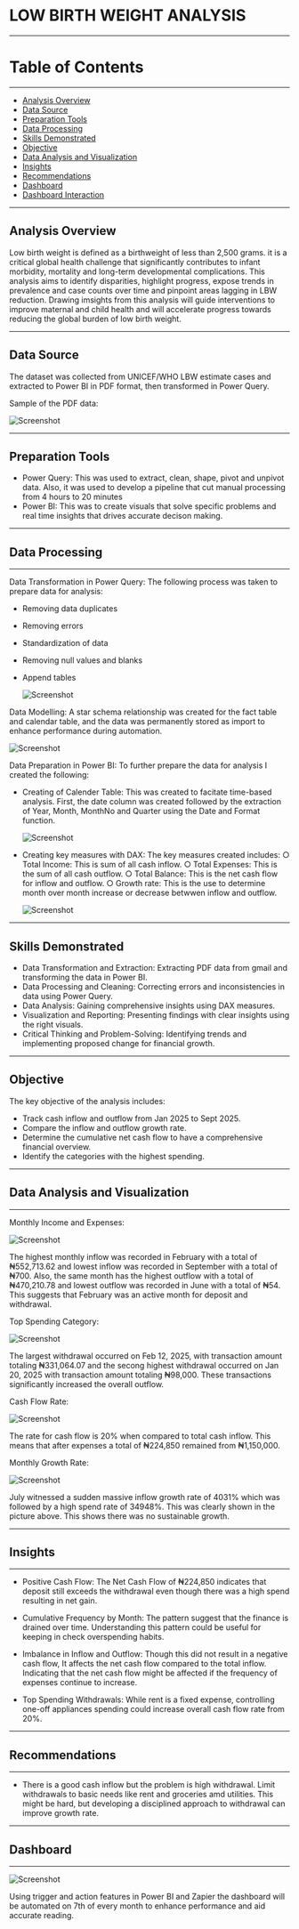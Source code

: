 # LOW BIRTH WEIGHT ANALYSIS
----
# Table of Contents
----
- [Analysis Overview](#analysis-overview)
- [Data Source](#data-source)
- [Preparation Tools](#preparation-tools)
- [Data Processing](#data-processing)
- [Skills Demonstrated](#skills-demonstrated)
- [Objective](#objective)
- [Data Analysis and Visualization](#data-analysis-and-visualization)
- [Insights](#insights)
- [Recommendations](#recommendations)
- [Dashboard](#dashboard)
- [Dashboard Interaction](https://app.powerbi.com/groups/me/reports/c85de3ac-4038-4785-9237-0b0b6cc18185/fd61d198c31c2463f7b9?experience=power-bi)
----

## Analysis Overview
Low birth weight is defined as a birthweight of less than 2,500 grams. it is a critical global health challenge that significantly contributes to infant morbidity, mortality and long-term developmental complications. This analysis aims to identify disparities, highlight progress, expose trends in prevalence and case counts over time and pinpoint areas lagging in LBW reduction. Drawing imsights from this analysis will guide interventions to improve maternal and child health and will accelerate progress towards reducing the global burden of low birth weight.

----

## Data Source
The dataset was collected from UNICEF/WHO LBW estimate cases and extracted to Power BI in PDF format, then transformed in Power Query.

Sample of the PDF data:

![Screenshot](/images/Screenshot%20180743.png)

----

## Preparation Tools
  - Power Query: This was used to extract, clean, shape, pivot and unpivot data. Also, it was used to develop a pipeline that cut manual processing from 4 hours to 20 minutes
  - Power BI: This was to create visuals that solve specific problems and real time insights that drives accurate decison making.
    
----

## Data Processing
----
Data Transformation in Power Query: The following process was taken to prepare data for analysis:
  - Removing data duplicates
  - Removing errors
  - Standardization of data
  - Removing null values and blanks
  - Append tables
    
    ![Screenshot](/Project/Screenshot%20175855.png)

Data Modelling: A star schema relationship was created for the fact table and calendar table, and the data was permanently stored as import to enhance performance during automation.

![Screenshot](/Project/screenshot%20044827.png)

Data Preparation in Power BI: To further prepare the data for analysis I created the following:
   - Creating of Calender Table: This was created to facitate time-based analysis. First, the date column was created followed by the extraction of Year, Month, MonthNo and Quarter using the Date and Format function.
     
     ![Screenshot](/Project/Screenshot%20175938.png) 

   - Creating key measures with DAX: The key measures created includes:
        ○ Total Income: This is sum of all cash inflow.
        ○ Total Expenses: This is the sum of all cash outflow.
        ○ Total Balance: This is the net cash flow for inflow and outflow.
        ○ Growth rate: This is the use to determine month over month increase or decrease betwwen inflow and outflow.
     
        ![Screenshot](/Project/Screenshot%20013439.png)

----

## Skills Demonstrated
   - Data Transformation and Extraction: Extracting PDF data from gmail and transforming the data in Power BI.
   - Data Processing and Cleaning: Correcting errors and inconsistencies in data using Power Query.
   - Data Analysis: Gaining comprehensive insights using DAX measures.
   - Visualization and Reporting: Presenting findings with clear insights using the right visuals.
   - Critical Thinking and Problem-Solving: Identifying trends and implementing proposed change for financial growth.

----

## Objective
The key objective of the analysis includes:
   - Track cash inflow and outflow from Jan 2025 to Sept 2025.
   - Compare the inflow and outflow growth rate.
   - Determine the cumulative net cash flow to have a comprehensive financial overview.
   - Identify the categories with the highest spending.

----

## Data Analysis and Visualization
----
Monthly Income and Expenses:

![Screenshot](/Project/Screenshot%20013229.png)

The highest monthly inflow was recorded in February with a total of ₦552,713.62 and lowest inflow was recorded in September with a total of ₦700. Also, the same month has the highest outflow with a total of ₦470,210.78 and lowest outflow was recorded in June with a total of ₦54. This suggests that February was an active month for deposit and withdrawal.

Top Spending Category:

![Screenshot](/Project/Screenshot%20013305.png)

The largest withdrawal occurred on Feb 12, 2025, with transaction amount totaling ₦331,064.07 and the secong highest withdrawal occurred on Jan 20, 2025 with transaction amount totaling ₦98,000. These transactions significantly increased the overall outflow.

Cash Flow Rate:

![Screenshot](/Project/Screenshot%20013330.png)

The rate for cash flow is 20% when compared to total cash inflow. This means that after expenses a total of ₦224,850 remained from ₦1,150,000.

Monthly Growth Rate:

![Screenshot](/Project/Screenshot%20013210.png)

July witnessed a sudden massive inflow growth rate of 4031% which was followed by a high spend rate of 34948%. This was clearly shown in the picture above. This shows there was no sustainable growth.

----

## Insights

----

   - Positive Cash Flow: The Net Cash Flow of ₦224,850 indicates that deposit still exceeds the withdrawal even though there was a high spend resulting in net gain.

   - Cumulative Frequency by Month: The pattern suggest that the finance is drained over time. Understanding this pattern could be useful for keeping in check overspending habits.

   - Imbalance in Inflow and Outflow: Though this did not result in a negative cash flow, It affects the net cash flow compared to the total inflow. Indicating that the net cash flow might be affected if the frequency of expenses continue to increase.

   - Top Spending Withdrawals: While rent is a fixed expense, controlling one-off appliances spending could increase overall cash flow rate from 20%.

----

## Recommendations

----

   - There is a good cash inflow but the problem is high withdrawal. Limit withdrawals to basic needs like rent and groceries amd utilities. This might be hard, but developing a disciplined approach to withdrawal can improve growth rate.

----

## Dashboard

----

![Screenshot](/Project/Screenshot1%20014850.png)

Using trigger and action features in Power BI and Zapier the dashboard will be automated on 7th of every month to enhance performance and aid accurate reading.


     
